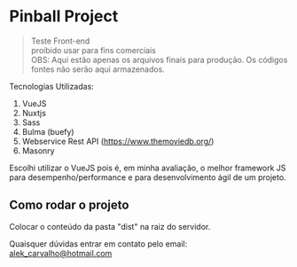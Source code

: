 # Pinball Project

> Teste Front-end  
> proibido usar para fins comerciais  
> OBS: Aqui estão apenas os arquivos finais para produção. Os códigos fontes não serão aqui armazenados.  

Tecnologias Utilizadas:

1. VueJS
2. Nuxtjs
3. Sass
4. Bulma (buefy)
5. Webservice Rest API (https://www.themoviedb.org/)
6. Masonry

Escolhi utilizar o VueJS pois é, em minha avaliação, o melhor framework JS para desempenho/performance e para desenvolvimento ágil de um projeto.

## Como rodar o projeto

Colocar o conteúdo da pasta "dist" na raiz do servidor.

Quaisquer dúvidas entrar em contato pelo email: alek_carvalho@hotmail.com
